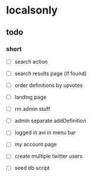 # localsonly

## todo

### short
- [ ] search action
- [ ] search results page (if found)

- [ ] order definitions by upvotes
- [ ] landing page



- [ ] rm admin stuff
- [ ] admin separate addDefinition

- [ ] logged in avi in menu bar
- [ ] my account page
- [ ] create multiple twitter users
- [ ] seed db script
